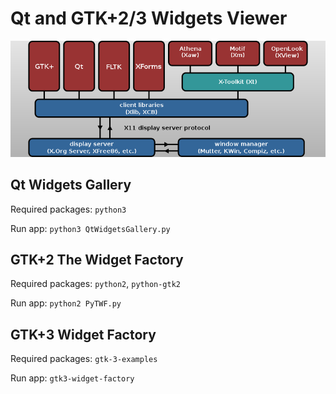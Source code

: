 # Qt and GTK+2/3 Widgets Viewer

![](X11_stack.png)

## Qt Widgets Gallery

Required packages: `python3`

Run app: `python3 QtWidgetsGallery.py`

## GTK+2 The Widget Factory

Required packages: `python2`, `python-gtk2`

Run app: `python2 PyTWF.py`

## GTK+3 Widget Factory

Required packages: `gtk-3-examples`

Run app: `gtk3-widget-factory`